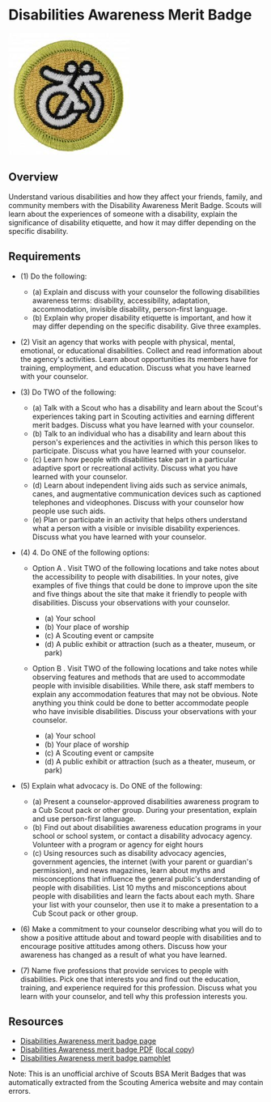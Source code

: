 

# Disabilities Awareness Merit Badge

![Disabilities Awareness Merit Badge](images/disabilities-awareness-merit-badge.jpg)

## Overview



Understand various disabilities and how they affect your friends, family, and community members with the Disability Awareness Merit Badge. Scouts will learn about the experiences of someone with a disability, explain the significance of disability etiquette, and how it may differ depending on the specific disability.

## Requirements

* (1) Do the following:
    * (a) Explain and discuss with your counselor the following disabilities awareness terms: disability, accessibility, adaptation, accommodation, invisible disability, person-first language.
    * (b) Explain why proper disability etiquette is important, and how it may differ depending on the specific disability. Give three examples.


* (2) Visit an agency that works with people with physical, mental, emotional, or educational disabilities. Collect and read information about the agency's activities. Learn about opportunities its members have for training, employment, and education. Discuss what you have learned with your counselor.
* (3) Do TWO of the following:
    * (a) Talk with a Scout who has a disability and learn about the Scout's experiences taking part in Scouting activities and earning different merit badges. Discuss what you have learned with your counselor.
    * (b) Talk to an individual who has a disability and learn about this person's experiences and the activities in which this person likes to participate. Discuss what you have learned with your counselor.
    * (c) Learn how people with disabilities take part in a particular adaptive sport or recreational activity. Discuss what you have learned with your counselor.
    * (d) Learn about independent living aids such as service animals, canes, and augmentative communication devices such as captioned telephones and videophones. Discuss with your counselor how people use such aids.
    * (e) Plan or participate in an activity that helps others understand what a person with a visible or invisible disability experiences. Discuss what you have learned with your counselor.


* (4) 4. Do ONE of the following options:
    * Option A . Visit TWO of the following locations and take notes about the accessibility to people with disabilities. In your notes, give examples of five things that could be done to improve upon the site and five things about the site that make it friendly to people with disabilities. Discuss your observations with your counselor.
        * (a) Your school
        * (b) Your place of worship
        * (c) A Scouting event or campsite
        * (d) A public exhibit or attraction (such as a theater, museum, or park)


    * Option B . Visit TWO of the following locations and take notes while observing features and methods that are used to accommodate people with invisible disabilities. While there, ask staff members to explain any accommodation features that may not be obvious. Note anything you think could be done to better accommodate people who have invisible disabilities. Discuss your observations with your counselor.
        * (a) Your school
        * (b) Your place of worship
        * (c) A Scouting event or campsite
        * (d) A public exhibit or attraction (such as a theater, museum, or park)




* (5) Explain what advocacy is. Do ONE of the following:
    * (a) Present a counselor-approved disabilities awareness program to a Cub Scout pack or other group. During your presentation, explain and use person-first language.
    * (b) Find out about disabilities awareness education programs in your school or school system, or contact a disability advocacy agency. Volunteer with a program or agency for eight hours
    * (c) Using resources such as disability advocacy agencies, government agencies, the internet (with your parent or guardian's permission), and news magazines, learn about myths and misconceptions that influence the general public's understanding of people with disabilities. List 10 myths and misconceptions about people with disabilities and learn the facts about each myth. Share your list with your counselor, then use it to make a presentation to a Cub Scout pack or other group.


* (6) Make a commitment to your counselor describing what you will do to show a positive attitude about and toward people with disabilities and to encourage positive attitudes among others. Discuss how your awareness has changed as a result of what you have learned.
* (7) Name five professions that provide services to people with disabilities. Pick one that interests you and find out the education, training, and experience required for this profession. Discuss what you learn with your counselor, and tell why this profession interests you.


## Resources

- [Disabilities Awareness merit badge page](https://www.scouting.org/merit-badges/disabilities-awareness/)
- [Disabilities Awareness merit badge PDF](https://filestore.scouting.org/filestore/Merit_Badge_ReqandRes/2023_Updates/35883(23)_Disabilities_Awareness_REQ.pdf) ([local copy](files/disabilities-awareness-merit-badge.pdf))
- [Disabilities Awareness merit badge pamphlet](https://www.scoutshop.org/disabilities-awareness-merit-badge-pamphlet-655705.html)

Note: This is an unofficial archive of Scouts BSA Merit Badges that was automatically extracted from the Scouting America website and may contain errors.